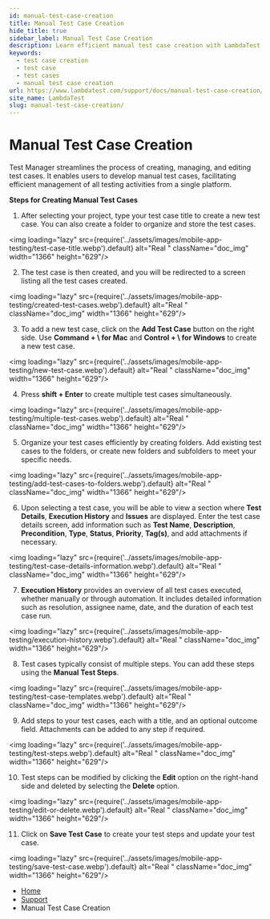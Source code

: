 ```yaml
---
id: manual-test-case-creation
title: Manual Test Case Creation
hide_title: true
sidebar_label: Manual Test Case Creation
description: Learn efficient manual test case creation with LambdaTest's Test Manager, streamlining testing processes and enhancing test execution.
keywords:
  - test case creation
  - test case
  - test cases
  - manual test case creation
url: https://www.lambdatest.com/support/docs/manual-test-case-creation/
site_name: LambdaTest
slug: manual-test-case-creation/
---
```


<script type="application/ld+json"
      dangerouslySetInnerHTML={{ __html: JSON.stringify({
       "@context": "https://schema.org",
        "@type": "BreadcrumbList",
        "itemListElement": [{
          "@type": "ListItem",
          "position": 1,
          "name": "LambdaTest",
          "item": "https://www.lambdatest.com"
        },{
          "@type": "ListItem",
          "position": 2,
          "name": "Support",
          "item": "https://www.lambdatest.com/support/docs/"
        },{
          "@type": "ListItem",
          "position": 3,
          "name": "Manual Test Case Creation",
          "item": "https://www.lambdatest.com/support/docs/manual-test-case-creation/"
        }]
      })
    }}
></script>

# Manual Test Case Creation

Test Manager streamlines the process of creating, managing, and editing test cases. It enables users to develop manual test cases, facilitating efficient management of all testing activities from a single platform.

**Steps for Creating Manual Test Cases**

1. After selecting your project, type your test case title to create a new test case. You can also create a folder to organize and store the test cases.

<img loading="lazy" src={require('../assets/images/mobile-app-testing/test-case-title.webp').default} alt="Real "  className="doc_img" width="1366" height="629"/>

2. The test case is then created, and you will be redirected to a screen listing all the  test cases created. 

<img loading="lazy" src={require('../assets/images/mobile-app-testing/created-test-cases.webp').default} alt="Real "  className="doc_img" width="1366" height="629"/>

3. To add a new test case, click on the **Add Test Case** button on the right side. Use **Command + \ for Mac** and **Control + \ for Windows** to create a new test case.

<img loading="lazy" src={require('../assets/images/mobile-app-testing/new-test-case.webp').default} alt="Real "  className="doc_img" width="1366" height="629"/>

4. Press **shift + Enter** to create multiple test cases simultaneously. 

<img loading="lazy" src={require('../assets/images/mobile-app-testing/multiple-test-cases.webp').default} alt="Real "  className="doc_img" width="1366" height="629"/>

5. Organize your test cases efficiently by creating folders. Add existing test cases to the folders, or create new folders and subfolders to meet your specific needs. 

<img loading="lazy" src={require('../assets/images/mobile-app-testing/add-test-cases-to-folders.webp').default} alt="Real "  className="doc_img" width="1366" height="629"/>

6. Upon selecting a test case, you will be able to view a section where **Test Details**, **Execution History** and **Issues** are displayed. Enter the test case details screen, add information such as **Test Name**, **Description**, **Precondition**, **Type**, **Status**, **Priority**, **Tag(s)**, and add attachments if necessary. 

<img loading="lazy" src={require('../assets/images/mobile-app-testing/test-case-details-information.webp').default} alt="Real "  className="doc_img" width="1366" height="629"/>

7. **Execution History** provides an overview of all test cases executed, whether manually or through automation. It includes detailed information such as resolution, assignee name, date, and the duration of each test case run.  

<img loading="lazy" src={require('../assets/images/mobile-app-testing/execution-history.webp').default} alt="Real "  className="doc_img" width="1366" height="629"/>

8. Test cases typically consist of multiple steps. You can add these steps using the **Manual Test Steps**.

<img loading="lazy" src={require('../assets/images/mobile-app-testing/test-case-templates.webp').default} alt="Real "  className="doc_img" width="1366" height="629"/>

9. Add steps to your test cases, each with a title, and an optional outcome field. Attachments can be added to any step if required.

<img loading="lazy" src={require('../assets/images/mobile-app-testing/test-steps.webp').default} alt="Real "  className="doc_img" width="1366" height="629"/>

10. Test steps can be modified by clicking the **Edit** option on the right-hand side and deleted by selecting the **Delete** option.

<img loading="lazy" src={require('../assets/images/mobile-app-testing/edit-or-delete.webp').default} alt="Real "  className="doc_img" width="1366" height="629"/>

11. Click on **Save Test Case** to create your test steps and update your test case. 

<img loading="lazy" src={require('../assets/images/mobile-app-testing/save-test-case.webp').default} alt="Real "  className="doc_img" width="1366" height="629"/>




<nav aria-label="breadcrumbs">
  <ul className="breadcrumbs">
    <li className="breadcrumbs__item">
      <a className="breadcrumbs__link" href="https://www.lambdatest.com">
        Home
      </a>
    </li>
    <li className="breadcrumbs__item">
      <a className="breadcrumbs__link" target="_self" href="https://www.lambdatest.com/support/docs/">
        Support
      </a>
    </li>
    <li className="breadcrumbs__item breadcrumbs__item--active">
      <span className="breadcrumbs__link">
       Manual Test Case Creation
      </span>
    </li>
  </ul>
</nav>